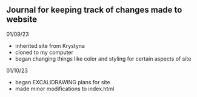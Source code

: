 ## Journal for keeping track of changes made to website ##

01/09/23

- inherited site from Krystyna
- cloned to my computer 
- began changing things like color and styling for certain aspects of site

01/10/23
 
- began EXCALIDRAWING plans for site
- made minor modifications to index.html